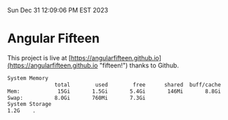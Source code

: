 Sun Dec 31 12:09:06 PM EST 2023

# Angular Fifteen


This project is live at [https://angularfifteen.github.io](https://angularfifteen.github.io "fifteen!") thanks to Github.

```bash
System Memory
               total        used        free      shared  buff/cache   available
Mem:            15Gi       1.5Gi       5.4Gi       146Mi       8.8Gi        13Gi
Swap:          8.0Gi       760Mi       7.3Gi
System Storage
1.2G	.
```
